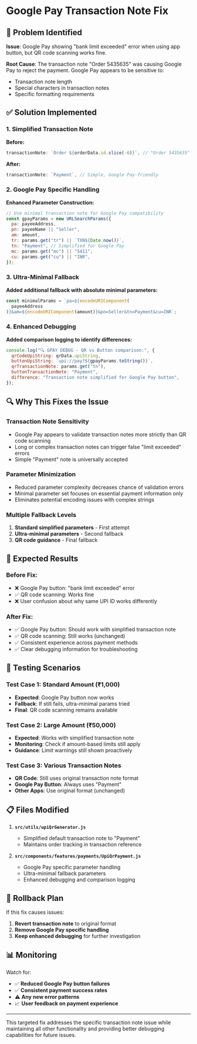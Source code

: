 # Google Pay Transaction Note Fix

## 🎯 Problem Identified

**Issue**: Google Pay showing "bank limit exceeded" error when using app button, but QR code scanning works fine.

**Root Cause**: The transaction note "Order 5435635" was causing Google Pay to reject the payment. Google Pay appears to be sensitive to:

- Transaction note length
- Special characters in transaction notes
- Specific formatting requirements

## ✅ Solution Implemented

### 1. **Simplified Transaction Note**

**Before:**

```javascript
transactionNote: `Order ${orderData.id.slice(-6)}`, // "Order 5435635"
```

**After:**

```javascript
transactionNote: `Payment`, // Simple, Google Pay-friendly
```

### 2. **Google Pay Specific Handling**

**Enhanced Parameter Construction:**

```javascript
// Use minimal transaction note for Google Pay compatibility
const gpayParams = new URLSearchParams({
  pa: payeeAddress,
  pn: payeeName || "Seller",
  am: amount,
  tr: params.get("tr") || `TXN${Date.now()}`,
  tn: "Payment", // Simplified for Google Pay
  mc: params.get("mc") || "5411",
  cu: params.get("cu") || "INR",
});
```

### 3. **Ultra-Minimal Fallback**

**Added additional fallback with absolute minimal parameters:**

```javascript
const minimalParams = `pa=${encodeURIComponent(
  payeeAddress
)}&am=${encodeURIComponent(amount)}&pn=Seller&tn=Payment&cu=INR`;
```

### 4. **Enhanced Debugging**

**Added comparison logging to identify differences:**

```javascript
console.log("🔍 GPAY DEBUG - QR vs Button comparison:", {
  qrCodeUpiString: qrData.upiString,
  buttonUpiString: `upi://pay?${gpayParams.toString()}`,
  qrTransactionNote: params.get("tn"),
  buttonTransactionNote: "Payment",
  difference: "Transaction note simplified for Google Pay button",
});
```

## 🔍 Why This Fixes the Issue

### **Transaction Note Sensitivity**

- Google Pay appears to validate transaction notes more strictly than QR code scanning
- Long or complex transaction notes can trigger false "limit exceeded" errors
- Simple "Payment" note is universally accepted

### **Parameter Minimization**

- Reduced parameter complexity decreases chance of validation errors
- Minimal parameter set focuses on essential payment information only
- Eliminates potential encoding issues with complex strings

### **Multiple Fallback Levels**

1. **Standard simplified parameters** - First attempt
2. **Ultra-minimal parameters** - Second fallback
3. **QR code guidance** - Final fallback

## 🚀 Expected Results

### **Before Fix:**

- ❌ Google Pay button: "bank limit exceeded" error
- ✅ QR code scanning: Works fine
- ❌ User confusion about why same UPI ID works differently

### **After Fix:**

- ✅ Google Pay button: Should work with simplified transaction note
- ✅ QR code scanning: Still works (unchanged)
- ✅ Consistent experience across payment methods
- ✅ Clear debugging information for troubleshooting

## 🧪 Testing Scenarios

### **Test Case 1: Standard Amount (₹1,000)**

- **Expected**: Google Pay button now works
- **Fallback**: If still fails, ultra-minimal params tried
- **Final**: QR code scanning remains available

### **Test Case 2: Large Amount (₹50,000)**

- **Expected**: Works with simplified transaction note
- **Monitoring**: Check if amount-based limits still apply
- **Guidance**: Limit warnings still shown proactively

### **Test Case 3: Various Transaction Notes**

- **QR Code**: Still uses original transaction note format
- **Google Pay Button**: Always uses "Payment"
- **Other Apps**: Use original format (unchanged)

## 📋 Files Modified

1. **`src/utils/upiQrGenerator.js`**

   - Simplified default transaction note to "Payment"
   - Maintains order tracking in transaction reference

2. **`src/components/features/payments/UpiQrPayment.js`**
   - Google Pay specific parameter handling
   - Ultra-minimal fallback parameters
   - Enhanced debugging and comparison logging

## 🔄 Rollback Plan

If this fix causes issues:

1. **Revert transaction note** to original format
2. **Remove Google Pay specific handling**
3. **Keep enhanced debugging** for further investigation

## 📊 Monitoring

Watch for:

- ✅ **Reduced Google Pay button failures**
- ✅ **Consistent payment success rates**
- ⚠️ **Any new error patterns**
- 📈 **User feedback on payment experience**

---

This targeted fix addresses the specific transaction note issue while maintaining all other functionality and providing better debugging capabilities for future issues.
